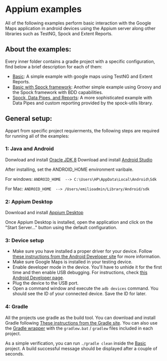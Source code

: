 # Appium examples

All of the following examples perform basic interaction with the Google Maps application in android devices using the Appium server along other libraries such as TestNG, Spock and Extent Reports.

## About the examples:
	
Every inner folder contains a gradle project with a specific configuration, find below a brief description for each of them:

- [Basic](appium-java): A simple example with google maps using TestNG and Extent Reports.
- [Basic with Spock framework](appium-spock): Another simple example using Groovy and the Spock framework with BDD capabilities.
- [Spock, Data Pipes, and Reports](appium-spock-with-reports): A more sophisticated example with Data Pipes and custom reporting provided by the 		spock-utils library.

## General setup:

Appart from specific project requierments, the following steps are required for running all of the examples:

### 1: Java and Android

Donwload and install [Oracle JDK 8](https://www.oracle.com/technetwork/java/javase/downloads/jdk8-downloads-2133151.html)
Download and install [Android Studio](https://developer.android.com/studio/)

After installing, set the ANDROID_HOME environment varibale.
    
For windows:
`ANDROID_HOME  --> C:\Users\HP\AppData\Local\Android\Sdk`
  
For Mac:
`ANDROID_HOME  --> /Users/emilioadmin/Library/Android/sdk`

### 2: Appium Desktop

Download and install [Appium Desktop](http://appium.io/)
 	
Once Appium Desktop is installed, open the application and click on the "Start Server..." button using the default configuration. 

### 3: Device setup

- Make sure you have installed a proper driver for your device. Follow [these instructions from the Android Developer site](https://developer.android.com/studio/run/oem-usb) for more information.
- Make sure Google Maps is installed in your testing device.
- Enable developer mode in the device. You'll have to unhide it for the first time and then enable USB debugging. For instructions, check [this Android Developer page](https://developer.android.com/studio/debug/dev-options#enable).
- Plug the device to the USB port.
- Open a command window and execute the `adb devices` command. You should see the ID of your connected device. Save the ID for later.

### 4: Gradle

All the projects use gradle as the build tool. You can download and install Gradle following [These instructions from the Gradle site](https://gradle.org/install/). You can also use the [Gradle wrapper](https://docs.gradle.org/current/userguide/gradle_wrapper.html) with the `gradlew.bat` / `gradlew` files included in each project.

As a simple verification, you can run `./gradle clean` inside the [Basic](appium-java) project. A build successful message should be displayed after a couple of seconds. 